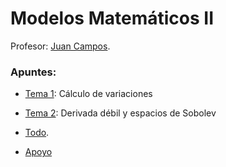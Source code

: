 # Modelos Matemáticos II

Profesor: [Juan Campos](https://directorio.ugr.es/static/PersonalUGR/*/show/d217b83cf0c3c5145556fe34df55b031).

### Apuntes:

- [Tema 1](modelos/teoria/tema1.pdf): Cálculo de variaciones
- [Tema 2](modelos/teoria/tema2.pdf): Derivada débil y espacios de Sobolev
- [Todo](modelos/teoria/master.pdf).

- [Apoyo](modelos/apoyo/apuntes-jjmnieto.pdf)
